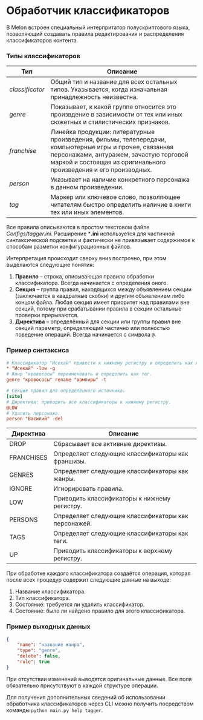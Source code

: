 # Обработчик классификаторов
В Melon встроен специальный интерпритатор полускриптового языка, позволяющий создавать правила редактирования и распределения классификаторов контента. 

### Типы классификаторов
| **Тип**         | **Описание**                                                                                                                                                                                                            |
|-----------------|-------------------------------------------------------------------------------------------------------------------------------------------------------------------------------------------------------------------------|
| _classificator_ | Общий тип и название для всех остальных типов. Указывается, когда изначальная принадлежность неизвестна.                                                                                                                |
| _genre_         | Показывает, к какой группе относится это произвдение в зависимости от тех или иных сюжетных и стилистических признаков.                                                                                                 |
| _franchise_     | Линейка продукции: литературные произведения, фильмы, телепередачи, компьютерные игры и прочее, связанная персонажами, антуражем, зачастую торговой маркой и состоящая из оригинального произведения и его производных. |
| _person_        | Указывает на наличие конкретного персонажа в данном произведении.                                                                                                                                                       |
| _tag_           | Маркер или ключевое слово, позволяющее читателям быстро определить наличие в книги тех или иных элементов.                                                                                                              |

Все правила описываются в простом текстовом файле _Configs/tagger.ini_. Расширение ***.ini** используется для частичной синтаксической подсветки и фактически не привязывает содержимое к способам разметки конфигурационных файлов.

Интерпретация происходит сверху вниз построчно, при этом выделаются следующие понятия:
1. **Правило** – строка, описывающая правило обработки классификатора. Всегда начинается с определения оного.
2. **Секция** – группа правил, находящихся между объявлением секции (заключается в квадратные скобки) и другим объявлением либо концом файла. Любая секция имеет приоритет над правилами вне секций, потому при срабатывании правила в секции остальные проверки прерываются.
3. **Директива** – определённый для секции или группы правил вне секций параметр, определяющий частично или полностью поведение операций. Всегда начинается с символа `@`.

### Пример синтаксиса
```INI
# Классификатор "Исекай" привести к нижнему регистру и определить как жанр.
* "Исекай" -low -g
# Жанр "кровососы" переименовать и определить как тег.
genre "кровососы" rename "вампиры" -t

# Секция правил для определённого источника.
[site]
# Директива: приводить все классификаторы к нижнему регистру.
@LOW
# Удалить персонажа.
person "Василий" -del
```

| **Директива** | **Описание**                                        |
|---------------|-----------------------------------------------------|
| DROP          | Сбрасывает все активные директивы.                  |
| FRANCHISES    | Определяет следующие классификаторы как франшизы.   |
| GENRES        | Определяет следующие классификаторы как жанры.      |
| IGNORE        | Игнорировать правила.                               |
| LOW           | Приводить классификаторы к нижнему регистру.        |
| PERSONS       | Определяет следующие классификаторы как персонажей. |
| TAGS          | Определяет следующие классификаторы как теги.       |
| UP            | Приводить классификаторы к верхнему регистру.       |

При обработке каждого классификатора создаётся операция, которая после всех процедур содержит следующие данные на выходе:
1. Название классификатора.
2. Тип классификатора.
3. Состояние: требуется ли удалить классификатор.
4. Состояние: было ли найдено правило для этого классификатора.

### Пример выходных данных
```JSON
{
	"name": "название жанра",
	"type": "genre",
	"delete": false,
	"rule": true
}
```

При отсутствии изменений выводятся оригинальные данные. Все поля обязательно присутствуют в каждой структуре операции.

Для получения дополнительных сведений об использовании обработчика классификаторов через CLI можно получить посредством команды `python main.py help tagger`.